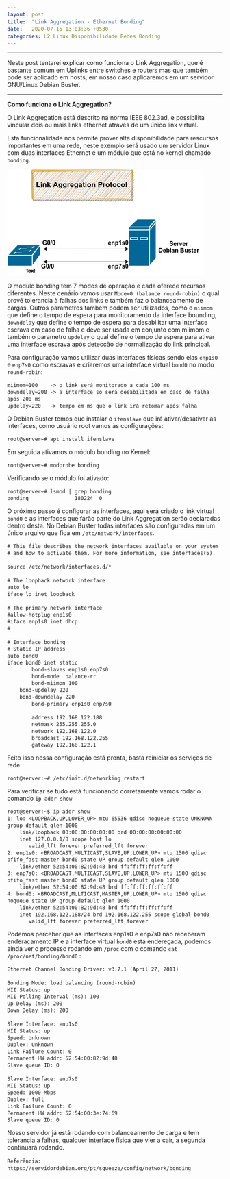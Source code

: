 ```yaml
---
layout: post
title:  "Link Aggregation - Ethernet Bonding"
date:   2020-07-15 13:03:36 +0530
categories: L2 Linux Disponibilidade Redes Bonding
---
```


---
 Neste post tentarei explicar como funciona o Link Aggregation, que é bastante comum em Uplinks entre switches e routers mas que também pode ser aplicado em hosts, em nosso caso aplicaremos em um servidor GNU/Linux Debian Buster. 

---


**Como funciona o Link Aggregation?**

O Link Aggregation está descrito na norma IEEE 802.3ad, e possibilita vincular dois ou mais links ethernet através de um único link virtual. 

Esta funcionalidade nos permite prover alta disponibilidade para rescursos importantes em uma rede, neste exemplo será usado um servidor Linux com duas interfaces Ethernet e um módulo que está no kernel chamado `bonding`. 

![lag](https://raw.githubusercontent.com/keilon-araujo/teste/master/lag.png)

O módulo bonding tem 7 modos de operação e cada oferece recursos diferentes. Neste cenário vamos usar `Mode=0 (balance round-robin)` o qual provê tolerancia à falhas dos links e também faz o balanceamento de cargas. Outros parametros também podem ser utilizados, como o `miimom` que define o tempo de espera para monitoramento da interface bounding, `downdelay` que define o tempo de espera para desabilitar uma interface escrava em caso de falha e deve ser usada em conjunto com miimom e também o parametro `updelay` o qual define o tempo de espera para ativar uma interface escrava após detecção de normalização do link principal.


Para configuração vamos utilizar duas interfaces físicas sendo elas `enp1s0` e `enp7s0` como escravas e criaremos uma interface virtual `bond0` no modo `round-robin`:
~~~
miimom=100    -> o link será monitorado a cada 100 ms
downdelay=200 -> a interface só será desabilitada em caso de falha após 200 ms
updelay=220   -> tempo em ms que o link irá retomar após falha
~~~

O Debian Buster temos que instalar o `ifenslave` que irá ativar/desativar as interfaces, como usuário root vamos às configurações:

~~~
root@server~# apt install ifenslave
~~~

Em seguida ativamos o módulo bonding no Kernel:

~~~
root@server~# modprobe bonding
~~~

Verificando se o módulo foi ativado:

~~~
root@server~# lsmod | grep bonding
bonding               180224  0
~~~

O próximo passo é configurar as interfaces, aqui será criado o link virtual `bond0` e as interfaces que farão parte do Link Aggregation serão declaradas dentro desta. No Debian Buster todas interfaces são configuradas em um único arquivo que fica em `/etc/network/interfaces`.

~~~
# This file describes the network interfaces available on your system
# and how to activate them. For more information, see interfaces(5).

source /etc/network/interfaces.d/*

# The loopback network interface
auto lo
iface lo inet loopback

# The primary network interface
#allow-hotplug enp1s0
#iface enp1s0 inet dhcp
#

# Interface bonding
# Static IP address
auto bond0
iface bond0 inet static
        bond-slaves enp1s0 enp7s0
        bond-mode  balance-rr
        bond-miimon 100
	bond-updelay 220
	bond-downdelay 220
        bond-primary enp1s0 enp7s0

        address 192.168.122.188
        netmask 255.255.255.0
        network 192.168.122.0
        broadcast 192.168.122.255
        gateway 192.168.122.1
~~~

Feito isso nossa configuração está pronta, basta reiniciar os serviços de rede:

~~~
root@server:~# /etc/init.d/networking restart
~~~


Para verificar se tudo está funcionando corretamente vamos rodar o comando `ip addr show`

~~~
root@server:~$ ip addr show
1: lo: <LOOPBACK,UP,LOWER_UP> mtu 65536 qdisc noqueue state UNKNOWN group default qlen 1000
    link/loopback 00:00:00:00:00:00 brd 00:00:00:00:00:00
    inet 127.0.0.1/8 scope host lo
       valid_lft forever preferred_lft forever
2: enp1s0: <BROADCAST,MULTICAST,SLAVE,UP,LOWER_UP> mtu 1500 qdisc pfifo_fast master bond0 state UP group default qlen 1000
    link/ether 52:54:00:82:9d:48 brd ff:ff:ff:ff:ff:ff
3: enp7s0: <BROADCAST,MULTICAST,SLAVE,UP,LOWER_UP> mtu 1500 qdisc pfifo_fast master bond0 state UP group default qlen 1000
    link/ether 52:54:00:82:9d:48 brd ff:ff:ff:ff:ff:ff
4: bond0: <BROADCAST,MULTICAST,MASTER,UP,LOWER_UP> mtu 1500 qdisc noqueue state UP group default qlen 1000
    link/ether 52:54:00:82:9d:48 brd ff:ff:ff:ff:ff:ff
    inet 192.168.122.188/24 brd 192.168.122.255 scope global bond0
       valid_lft forever preferred_lft forever
~~~


Podemos perceber que as interfaces enp1s0 e enp7s0 não receberam enderaçamento IP e a interface virtual `bond0` está endereçada, podemos ainda ver o processo rodando em `/proc` com o comando `cat /proc/net/bonding/bond0` :

~~~
Ethernet Channel Bonding Driver: v3.7.1 (April 27, 2011)

Bonding Mode: load balancing (round-robin)
MII Status: up
MII Polling Interval (ms): 100
Up Delay (ms): 200
Down Delay (ms): 200

Slave Interface: enp1s0
MII Status: up
Speed: Unknown
Duplex: Unknown
Link Failure Count: 0
Permanent HW addr: 52:54:00:82:9d:48
Slave queue ID: 0

Slave Interface: enp7s0
MII Status: up
Speed: 1000 Mbps
Duplex: full
Link Failure Count: 0
Permanent HW addr: 52:54:00:3e:74:69
Slave queue ID: 0
~~~


Nosso servidor já está rodando com balanceamento de carga e tem tolerancia à falhas, qualquer interface física que vier a cair, a segunda continuará rodando. 



`Referência: https://servidordebian.org/pt/squeeze/config/network/bonding`
